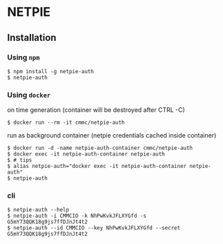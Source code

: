 # NETPIE

## Installation

### Using `npm`

	$ npm install -g netpie-auth
	$ netpie-auth

### Using `docker `

on time generation (container will be destroyed after CTRL -C)
	
	$ docker run --rm -it cmmc/netpie-auth
	
run as background container (netpie credentials cached inside container)
	
	$ docker run -d -name netpie-auth-container cmmc/netpie-auth
	$ docker exec -it netpie-auth-container netpie-auth
	$ # tips
	$ alias netpie-auth="docker exec -it netpie-auth-container netpie-auth"
	$ netpie-auth


### cli 

	$ netpie-auth --help
	$ netpie-auth -i CMMCIO -k NhPwKvkJFLXYGfd -s G5mY73QQK18g9js7ffDJnJt4t2
	$ netpie-auth --id CMMCIO --key NhPwKvkJFLXYGfd --secret G5mY73QQK18g9js7ffDJnJt4t2

